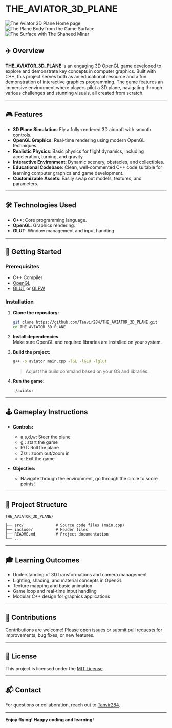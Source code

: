 # THE_AVIATOR_3D_PLANE

![The Aviator 3D Plane Home page ](https://github.com/Tanvir284/THE_AVIATOR_3D_PLANE/image2.png) 
![The Plane Body from the Game Surface ](https://github.com/Tanvir284/THE_AVIATOR_3D_PLANE/image.png) 
![The Surface with The Shaheed Minar ](https://github.com/Tanvir284/THE_AVIATOR_3D_PLANE/image3.png) 
## ✈️ Overview

**THE_AVIATOR_3D_PLANE** is an engaging 3D OpenGL game developed to explore and demonstrate key concepts in computer graphics. Built with C++, this project serves both as an educational resource and a fun demonstration of interactive graphics programming. The game features an immersive environment where players pilot a 3D plane, navigating through various challenges and stunning visuals, all created from scratch.

---

## 🎮 Features

- **3D Plane Simulation**: Fly a fully-rendered 3D aircraft with smooth controls.
- **OpenGL Graphics**: Real-time rendering using modern OpenGL techniques.
- **Realistic Physics**: Basic physics for flight dynamics, including acceleration, turning, and gravity.
- **Interactive Environment**: Dynamic scenery, obstacles, and collectibles.
- **Educational Codebase**: Clean, well-commented C++ code suitable for learning computer graphics and game development.
- **Customizable Assets**: Easily swap out models, textures, and parameters.

---

## 🛠️ Technologies Used

- **C++**: Core programming language.
- **OpenGL**: Graphics rendering.
- **GLUT**: Window management and input handling 
---

## 🚀 Getting Started

### Prerequisites

- C++ Compiler
- [OpenGL](https://www.opengl.org/)
- [GLUT](https://www.opengl.org/resources/libraries/glut/) or [GLFW](https://www.glfw.org/) 



### Installation

1. **Clone the repository:**
   ```bash
   git clone https://github.com/Tanvir284/THE_AVIATOR_3D_PLANE.git
   cd THE_AVIATOR_3D_PLANE
   ```

2. **Install dependencies**  
   Make sure OpenGL and required libraries are installed on your system.

3. **Build the project:**
   ```bash
   g++ -o aviator main.cpp -lGL -lGLU -lglut
   ```
   > Adjust the build command based on your OS and libraries.

4. **Run the game:**
   ```bash
   ./aviator
   ```

---

## 🕹️ Gameplay Instructions

- **Controls:**
  -  a,s,d,w: Steer the plane
  - g : start the game 
  - R/T: Roll the plane
  - Z/z : zoom out/zoom in
  - q: Exit the game

- **Objective:**
  - Navigate through the environment, go through the circle  to score points!

---

## 📁 Project Structure

```
THE_AVIATOR_3D_PLANE/

├── src/              # Source code files (main.cpp)
├── include/          # Header files
├── README.md         # Project documentation
└── ...
```

---

## 🎓 Learning Outcomes

- Understanding of 3D transformations and camera management
- Lighting, shading, and material concepts in OpenGL
- Texture mapping and basic animation
- Game loop and real-time input handling
- Modular C++ design for graphics applications

---

## 🙌 Contributions

Contributions are welcome! Please open issues or submit pull requests for improvements, bug fixes, or new features.

---

## 📄 License

This project is licensed under the [MIT License](LICENSE).

---

## 📬 Contact

For questions or collaboration, reach out to [Tanvir284](https://github.com/Tanvir284).

---

**Enjoy flying! Happy coding and learning!**
